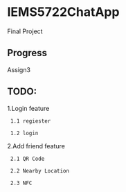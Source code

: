 # IEMS5722ChatApp
Final Project
## Progress
Assign3
## TODO:

1.Login feature

	 1.1 regiester
  
	 1.2 login
  
2.Add friend feature

	 2.1 QR Code
  
	 2.2 Nearby Location
  
	 2.3 NFC
